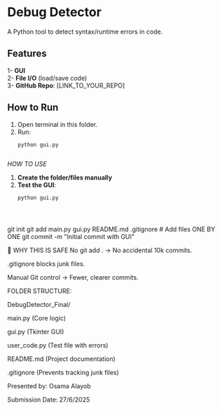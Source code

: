 # Debug Detector  
A Python tool to detect syntax/runtime errors in code.  

## Features  
1-  **GUI**   
2-  **File I/O** (load/save code)  
3-  **GitHub Repo**: [LINK_TO_YOUR_REPO]  

## How to Run  
1. Open terminal in this folder.  
2. Run:  
   ```bash
   python gui.py  



 *HOW TO USE* 
 
1. **Create the folder/files manually**  
2. **Test the GUI**:  
   ```"easy and simple"
   python gui.py  




git init
git add main.py gui.py README.md .gitignore  # Add files ONE BY ONE
git commit -m "Initial commit with GUI"  



🔹 WHY THIS IS SAFE
No git add . → No accidental 10k commits.

.gitignore blocks junk files.

Manual Git control → Fewer, clearer commits.






 FOLDER STRUCTURE: 

DebugDetector_Final/  

 main.py                  (Core logic) 
 
 gui.py                   (Tkinter GUI)
  
 user_code.py             (Test file with errors)
  
 README.md                (Project documentation)  

 .gitignore               (Prevents tracking junk files) 


Presented by: Osama Alayob

Submission Date: 27/6/2025 